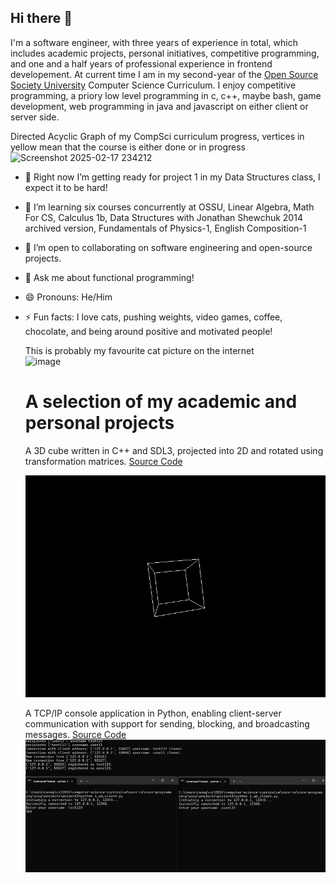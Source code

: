 <!--
**edcedcedcedc/edcedcedcedc** is a ✨ _special_ ✨ repository because its `README.md` (this file) appears on your GitHub profile.

Here are some ideas to get you started:
- 📫 How to reach me: [LinkedIn](https://www.linkedin.com/in/androranogajec/) or [email](mailto:ranogaet@gmail.com).
- 🔭 I’m currently working on ...
- 🌱 I’m currently learning ...
- 👯 I’m looking to collaborate on ...
- 🤔 I’m looking for help with ...
- 💬 Ask me about ...
- 📫 How to reach me: ...
- 😄 Pronouns: ...
- ⚡ Fun fact: ...
-->

## Hi there 👋  

I'm a software engineer, with three years of experience in total, which includes academic projects, personal initiatives, competitive programming, and one and a half years of professional experience in frontend developement. At current time I am in my second-year of the [Open Source Society University](https://github.com/edcedcedcedc/computer-science-curriculum-ossu) Computer Science Curriculum. I enjoy competitive programming, a priory low level programming in c, c++, maybe bash, game development, web programming in java and javascript on either client or server side.

Directed Acyclic Graph of my CompSci curriculum progress, vertices in yellow mean that the course is either done or in progress
![Screenshot 2025-02-17 234212](https://github.com/user-attachments/assets/3aad394c-68be-4362-8465-159d807ac710)



- 🔭 Right now I’m getting ready for project 1 in my Data Structures class, I expect it to be hard!
- 🌱 I’m learning six courses concurrently at OSSU, Linear Algebra, Math For CS, Calculus 1b, Data Structures with Jonathan Shewchuk 2014 archived version, Fundamentals of Physics-1, English Composition-1
- 👯 I’m open to collaborating on software engineering and open-source projects.
- 💬 Ask me about functional programming!
- 😄 Pronouns: He/Him
- ⚡ Fun facts: I love cats, pushing weights, video games, coffee, chocolate, and being around positive and motivated people!

  This is probably my favourite cat picture on the internet<br>
  ![image](https://github.com/user-attachments/assets/3446d4e4-e897-463f-99d7-b3dd3615035c)<br>
  # A selection of my academic and personal projects
  A 3D cube written in C++ and SDL3, projected into 2D and rotated using transformation matrices. [Source Code](https://github.com/edcedcedcedc/computer-science-curriculum-ossu/tree/master/advanced-cs/advanced-math/linear-algebra/spinningCube)

  ![spinningcube](spinningcube.gif)<br>

  A TCP/IP console application in Python, enabling client-server communication with support for sending, blocking, and broadcasting messages. [Source Code](https://github.com/edcedcedcedc/computer-science-curriculum-ossu/tree/master/core-cs/core-programming/sicp/projects/project2)
  ![tcp](tcp.gif)<br>

